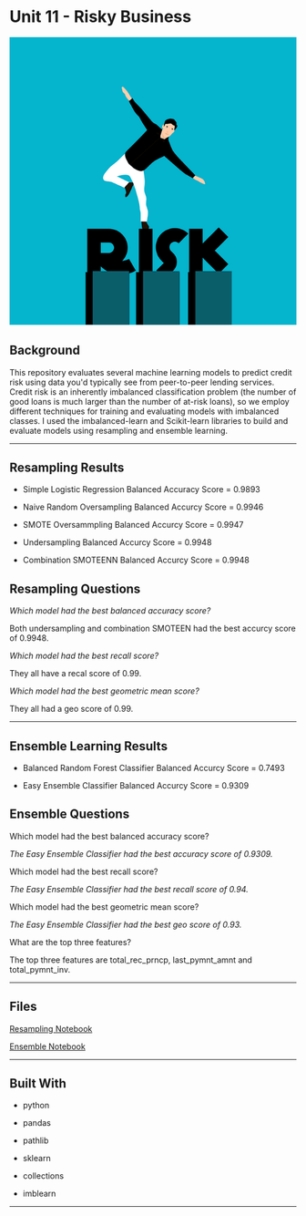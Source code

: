 # Unit 11 - Risky Business
 
![Risk](Images/risk.png)

## Background

This repository evaluates several machine learning models to predict credit risk using data you'd typically see from peer-to-peer lending services. Credit risk is an inherently imbalanced classification problem (the number of good loans is much larger than the number of at-risk loans), so we employ different techniques for training and evaluating models with imbalanced classes. I used the imbalanced-learn and Scikit-learn libraries to build and evaluate models using resampling and ensemble learning.

- - -

## Resampling Results

* Simple Logistic Regression Balanced Accuracy Score = 0.9893

* Naive Random Oversampling Balanced Accurcy Score = 0.9946

* SMOTE Oversammpling Balanced Accurcy Score = 0.9947

* Undersampling Balanced Accurcy Score = 0.9948

* Combination SMOTEENN Balanced Accurcy Score = 0.9948

## Resampling Questions

*Which model had the best balanced accuracy score?*

Both undersampling and combination SMOTEEN had the best accurcy score of 0.9948.

*Which model had the best recall score?*

They all have a recal score of 0.99.

*Which model had the best geometric mean score?*

They all had a geo score of 0.99.

- - -

## Ensemble Learning Results 

* Balanced Random Forest Classifier Balanced Accurcy Score = 0.7493

* Easy Ensemble Classifier Balanced Accurcy Score = 0.9309

## Ensemble Questions

Which model had the best balanced accuracy score?

*The Easy Ensemble Classifier had the best accuracy score of 0.9309.*

Which model had the best recall score?

*The Easy Ensemble Classifier had the best recall score of 0.94.*

Which model had the best geometric mean score?

*The Easy Ensemble Classifier had the best geo score of 0.93.*

What are the top three features?

The top three features are total_rec_prncp, last_pymnt_amnt and total_pymnt_inv.

- - -

## Files

[Resampling Notebook](My_Code/credit_risk_resampling.ipynb)

[Ensemble Notebook](My_Code/credit_risk_ensemble.ipynb)

- - -

## Built With

* python

* pandas

* pathlib

* sklearn

* collections

* imblearn

- - -